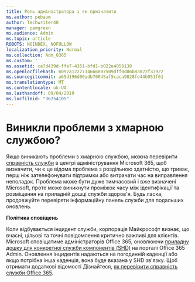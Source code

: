 ```yaml
---
title: Роль адміністратора і як призначити
ms.author: pebaum
author: Techwriter40
manager: pamgreen
ms.audience: Admin
ms.topic: article
ROBOTS: NOINDEX, NOFOLLOW
localization_priority: Normal
ms.collection: Adm_O365
ms.custom: ''
ms.assetid: ca7d439d-ffe7-4351-bfd1-b022e4056138
ms.openlocfilehash: 6092a1222734666807509dff0d86b8a822f37922
ms.sourcegitcommit: a65d196d00adb70045af5caca9828fe44b951f61
ms.translationtype: MT
ms.contentlocale: uk-UA
ms.lasthandoff: 09/04/2019
ms.locfileid: "36754105"
---
```

# <a name="experiencing-problems-with-a-cloud-service"></a>Виникли проблеми з хмарною службою?

Якщо виникають проблеми з хмарною службою, можна перевірити [справність служби](https://admin.microsoft.com/AdminPortal/Home#/servicehealth) в центрі адміністрування Microsoft 365, щоб визначити, чи є це відома проблема з роздільною здатністю, що триває, перш ніж зателефонувати підтримки або витрачати час на виправлення неполадок. Проблема може бути дуже тимчасовий і вже визначені Microsoft, проте може виникнути проміжок часу між ідентифікації та розміщення на приладній дошці служби здоров'я. Будь ласка, продовжуйте перевіряти інформаційну панель служби для подальших оновлень.

**Політика сповіщень**

Коли відбувається інцидент служби, корпорація Майкрософт визнає, що вчасні, цільові та точні повідомлення критично важливі для клієнтів. Microsoft сповіщатиме адміністраторів Office 365, оновлюючи [приладну дошку для конкретної служби компонентів (SHD)](https://admin.microsoft.com/AdminPortal/Home#/servicehealth) на порталі Office 365 Admin. Оновлення інцидентів надаються на погодинній каденції або якщо потрібна інша каденція, вона буде вказана у SHD зв'язку. Щоб отримати додаткові відомості Дізнайтеся, [як перевірити справність служби Office 365](https://docs.microsoft.com/office365/enterprise/view-service-health).

